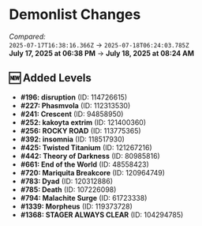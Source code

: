# Demonlist Changes

_Compared:_<br />
`2025-07-17T16:38:16.366Z` → `2025-07-18T06:24:03.785Z`<br />
**July 17, 2025 at 06:38 PM** → **July 18, 2025 at 08:24 AM**

## 🆕 Added Levels

- **#196: disruption** (ID: 114726615)
- **#227: Phasmvola** (ID: 112313530)
- **#241: Crescent** (ID: 94858950)
- **#252: kakoyta extrim** (ID: 121400360)
- **#256: ROCKY ROAD** (ID: 113775365)
- **#392: insomnia** (ID: 118517930)
- **#425: Twisted Titanium** (ID: 121267216)
- **#442: Theory of Darkness** (ID: 80985816)
- **#661: End of the World** (ID: 48558423)
- **#720: Mariquita Breakcore** (ID: 120964749)
- **#783: Dyad** (ID: 120312886)
- **#785: Death** (ID: 107226098)
- **#794: Malachite Surge** (ID: 61723338)
- **#1339: Morpheus** (ID: 119373728)
- **#1368: STAGER ALWAYS CLEAR** (ID: 104294785)

